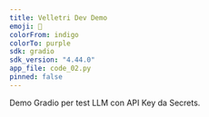 ```yaml
---
title: Velletri Dev Demo
emoji: 🧪
colorFrom: indigo
colorTo: purple
sdk: gradio
sdk_version: "4.44.0"
app_file: code_02.py
pinned: false
---
```


Demo Gradio per test LLM con API Key da Secrets.
